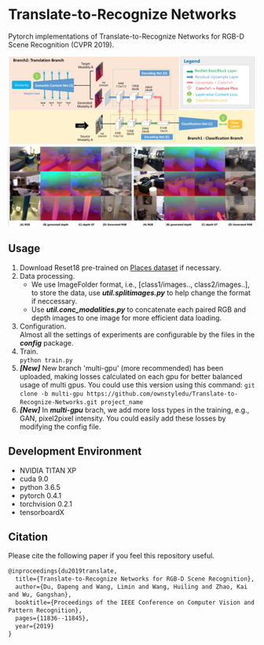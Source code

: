 # Translate-to-Recognize Networks

Pytorch implementations of Translate-to-Recognize Networks for RGB-D Scene Recognition (CVPR 2019).

![blockchain](images/framework.jpg)
![blockchain](images/gen.jpg)
## Usage
1. Download Reset18 pre-trained on [Places dataset](https://github.com/CSAILVision/places365) if necessary.  
2. Data processing.  
   * We use ImageFolder format, i.e., [class1/images.., class2/images..], to store the data, 
use ***util.splitimages.py*** to help change the format if neccessary.
   * Use ***util.conc_modalities.py*** to concatenate each paired RGB and depth images to one image for more efficient data loading.
3. Configuration.  
Almost all the settings of experiments are configurable by the files in the ***config*** package.
4. Train.  
`python train.py`
5. ***[New]*** New branch 'multi-gpu' (more recommended) has been uploaded, making losses calculated on each gpu for better balanced usage of multi gpus.
You could use this version using this command:
`git clone -b multi-gpu https://github.com/ownstyledu/Translate-to-Recognize-Networks.git project_name`
6. ***[New]*** In ***multi-gpu*** brach, we add more loss types in the training, e.g., GAN, pixel2pixel intensity. You could easily add these losses by modifying the config file.

## Development Environment
* NVIDIA TITAN XP
* cuda 9.0
* python 3.6.5
* pytorch 0.4.1
* torchvision 0.2.1
* tensorboardX

## Citation
Please cite the following paper if you feel this repository useful.
```
@inproceedings{du2019translate,
  title={Translate-to-Recognize Networks for RGB-D Scene Recognition},
  author={Du, Dapeng and Wang, Limin and Wang, Huiling and Zhao, Kai and Wu, Gangshan},
  booktitle={Proceedings of the IEEE Conference on Computer Vision and Pattern Recognition},
  pages={11836--11845},
  year={2019}
}

```
